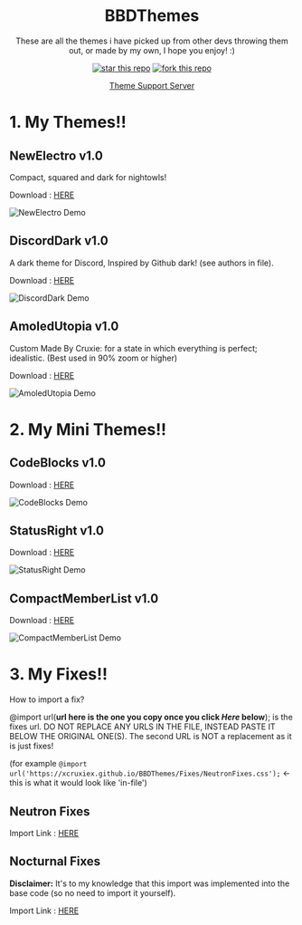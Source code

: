 <div align="center">

# BBDThemes

These are all the themes i have picked up from other devs throwing them out, or made by my own, I hope you enjoy! :)

[![star this repo](https://githubbadges.com/star.svg?user=xcruxiex&repo=BBDThemes&style=flat&color=fff&background=7289da)](https://github.com/xcruxiex/BBDThemes)
[![fork this repo](https://githubbadges.com/fork.svg?user=xcruxiex&repo=BBDThemes&style=flat&color=fff&background=7289da)](https://github.com/xcruxiex/BBDThemes/fork)

[Theme Support Server](https://discord.com/invite/Tzm2paq)

</div>

# 1. My Themes!!
## NewElectro v1.0
Compact, squared and dark for nightowls!

Download : [HERE](https://xcruxiex.github.io/BBDThemes/Themes/NewElectro/NewElectro.theme.css)

![NewElectro Demo](https://i.imgur.com/XJRGGrb.png) <!-- .element height="50%" width="50%" -->

## DiscordDark v1.0
A dark theme for Discord, Inspired by Github dark! (see authors in file).

Download : [HERE](https://xcruxiex.github.io/BBDThemes/Themes/DiscordDark/DiscordDark.theme.css)

![DiscordDark Demo](https://i.imgur.com/ADY4Xh9.png)


## AmoledUtopia v1.0
Custom Made By Cruxie: for a state in which everything is perfect; idealistic.
(Best used in 90% zoom or higher)

Download : [HERE](https://xcruxiex.github.io/BBDThemes/Themes/AmoledUtopia/AmoledUtopia.theme.css)

![AmoledUtopia Demo](https://i.imgur.com/bUwtCBU.png)



# 2. My Mini Themes!!
## CodeBlocks v1.0

Download : [HERE](https://xcruxiex.github.io/BBDThemes/MiniThemes/CodeBlocks.css)

![CodeBlocks Demo](https://i.imgur.com/rbmgHuJ.png)

## StatusRight v1.0

Download : [HERE](https://xcruxiex.github.io/BBDThemes/MiniThemes/StatusRight.css)

![StatusRight Demo](https://i.imgur.com/6ys8086.png)

## CompactMemberList v1.0

Download : [HERE](https://xcruxiex.github.io/BBDThemes/MiniThemes/CompactMemberList.css)

![CompactMemberList Demo](https://i.imgur.com/gnJ0mgf.png)


# 3. My Fixes!!

How to import a fix?

@import url(**url here is the one you copy once you click *Here* below**); is the fixes url. DO NOT REPLACE ANY URLS IN THE FILE, INSTEAD PASTE IT BELOW THE ORIGINAL ONE(S). The second URL is NOT a replacement as it is just fixes!

(for example `@import url('https://xcruxiex.github.io/BBDThemes/Fixes/NeutronFixes.css');` <- this is what it would look like 'in-file')

## Neutron Fixes

Import Link : [HERE](https://xcruxiex.github.io/BBDThemes/Fixes/NeutronFixes.css)

## Nocturnal Fixes

**Disclaimer:** It's to my knowledge that this import was implemented into the base code (so no need to import it yourself).

Import Link : [HERE](https://xcruxiex.github.io/BBDThemes/Fixes/NocturnalFixes.css)
